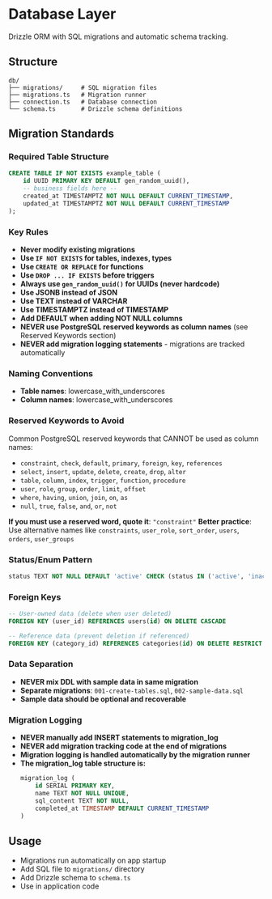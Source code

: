 # Database Layer

Drizzle ORM with SQL migrations and automatic schema tracking.

## Structure

```
db/
├── migrations/     # SQL migration files
├── migrations.ts   # Migration runner
├── connection.ts   # Database connection
└── schema.ts       # Drizzle schema definitions
```

## Migration Standards

### Required Table Structure

```sql
CREATE TABLE IF NOT EXISTS example_table (
    id UUID PRIMARY KEY DEFAULT gen_random_uuid(),
    -- business fields here --
    created_at TIMESTAMPTZ NOT NULL DEFAULT CURRENT_TIMESTAMP,
    updated_at TIMESTAMPTZ NOT NULL DEFAULT CURRENT_TIMESTAMP
);
```

### Key Rules

- **Never modify existing migrations**
- **Use `IF NOT EXISTS` for tables, indexes, types**
- **Use `CREATE OR REPLACE` for functions**
- **Use `DROP ... IF EXISTS` before triggers**
- **Always use `gen_random_uuid()` for UUIDs (never hardcode)**
- **Use JSONB instead of JSON**
- **Use TEXT instead of VARCHAR**
- **Use TIMESTAMPTZ instead of TIMESTAMP**
- **Add DEFAULT when adding NOT NULL columns**
- **NEVER use PostgreSQL reserved keywords as column names** (see Reserved Keywords section)
- **NEVER add migration logging statements** - migrations are tracked automatically

### Naming Conventions

- **Table names**: lowercase_with_underscores
- **Column names**: lowercase_with_underscores

### Reserved Keywords to Avoid

Common PostgreSQL reserved keywords that CANNOT be used as column names:

- `constraint`, `check`, `default`, `primary`, `foreign`, `key`, `references`
- `select`, `insert`, `update`, `delete`, `create`, `drop`, `alter`
- `table`, `column`, `index`, `trigger`, `function`, `procedure`
- `user`, `role`, `group`, `order`, `limit`, `offset`
- `where`, `having`, `union`, `join`, `on`, `as`
- `null`, `true`, `false`, `and`, `or`, `not`

**If you must use a reserved word, quote it**: `"constraint"`
**Better practice**: Use alternative names like `constraints`, `user_role`, `sort_order`, `users`, `orders`, `user_groups`

### Status/Enum Pattern

```sql
status TEXT NOT NULL DEFAULT 'active' CHECK (status IN ('active', 'inactive', 'pending'))
```

### Foreign Keys

```sql
-- User-owned data (delete when user deleted)
FOREIGN KEY (user_id) REFERENCES users(id) ON DELETE CASCADE

-- Reference data (prevent deletion if referenced)
FOREIGN KEY (category_id) REFERENCES categories(id) ON DELETE RESTRICT
```

### Data Separation

- **NEVER mix DDL with sample data in same migration**
- **Separate migrations**: `001-create-tables.sql`, `002-sample-data.sql`
- **Sample data should be optional and recoverable**

### Migration Logging

- **NEVER manually add INSERT statements to migration_log**
- **NEVER add migration tracking code at the end of migrations**
- **Migration logging is handled automatically by the migration runner**
- **The migration_log table structure is:**
  ```sql
  migration_log (
      id SERIAL PRIMARY KEY,
      name TEXT NOT NULL UNIQUE,
      sql_content TEXT NOT NULL,
      completed_at TIMESTAMP DEFAULT CURRENT_TIMESTAMP
  )
  ```

## Usage

- Migrations run automatically on app startup
- Add SQL file to `migrations/` directory
- Add Drizzle schema to `schema.ts`
- Use in application code
